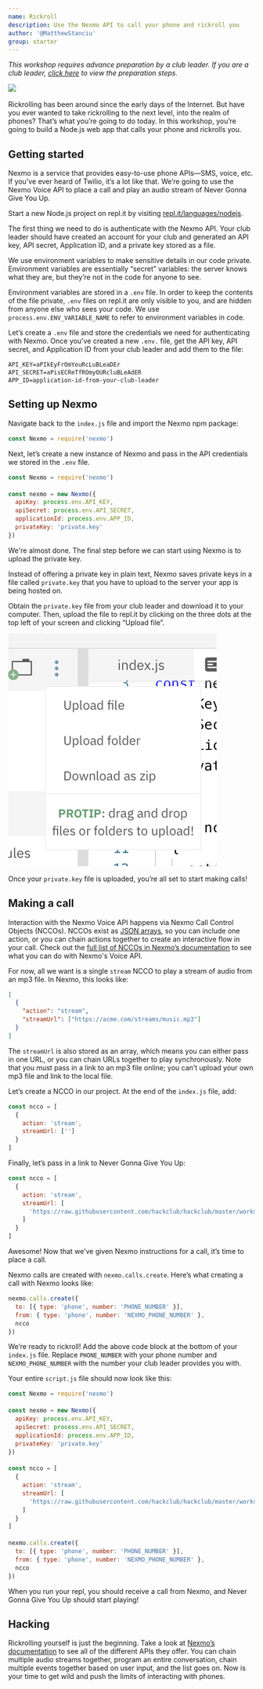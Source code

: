 ```yaml
---
name: Rickroll
description: Use the Nexmo API to call your phone and rickroll you
author: '@MatthewStanciu'
group: starter
---
```


_This workshop requires advance preparation by a club leader. If you are a club leader, [click here](https://workshops.hackclub.com/preview/main/rick_roll_leader) to view the preparation steps._

[![](https://img.youtube.com/vi/dQw4w9WgXcQ/0.jpg)](https://www.youtube.com/watch?v=dQw4w9WgXcQ)

Rickrolling has been around since the early days of the Internet. But have you ever wanted to take rickrolling to the next level, into the realm of phones? That’s what you’re going to do today. In this workshop, you’re going to build a Node.js web app that calls your phone and rickrolls you.

## Getting started

Nexmo is a service that provides easy-to-use phone APIs—SMS, voice, etc. If you’ve ever heard of Twilio, it’s a lot like that. We’re going to use the Nexmo Voice API to place a call and play an audio stream of Never Gonna Give You Up.

Start a new Node.js project on repl.it by visiting [repl.it/languages/nodejs](https://repl.it/languages/nodejs).

The first thing we need to do is authenticate with the Nexmo API. Your club leader should have created an account for your club and generated an API key, API secret, Application ID, and a private key stored as a file.

We use environment variables to make sensitive details in our code private. Environment variables are essentially “secret” variables: the server knows what they are, but they’re not in the code for anyone to see.

Environment variables are stored in a `.env` file. In order to keep the contents of the file private, `.env` files on repl.it are only visible to you, and are hidden from anyone else who sees your code. We use `process.env.ENV_VARIABLE_NAME` to refer to environment variables in code.

Let’s create a `.env` file and store the credentials we need for authenticating with Nexmo. Once you’ve created a new `.env.` file, get the API key, API secret, and Application ID from your club leader and add them to the file:

```
API_KEY=aPIkEyFrOmYouRcLuBLeaDEr
API_SECRET=aPisECReTfROmyOURcluBLeAdER
APP_ID=application-id-from-your-club-leader
```

## Setting up Nexmo

Navigate back to the `index.js` file and import the Nexmo npm package:

```js
const Nexmo = require('nexmo')
```

Next, let’s create a new instance of Nexmo and pass in the API credentials we stored in the `.env` file.

```js
const Nexmo = require('nexmo')

const nexmo = new Nexmo({
  apiKey: process.env.API_KEY,
  apiSecret: process.env.API_SECRET,
  applicationId: process.env.APP_ID,
  privateKey: 'private.key'
})
```

We're almost done. The final step before we can start using Nexmo is to upload the private key.

Instead of offering a private key in plain text, Nexmo saves private keys in a file called `private.key` that you have to upload to the server your app is being hosted on.

Obtain the `private.key` file from your club leader and download it to your computer. Then, upload the file to repl.it by clicking on the three dots at the top left of your screen and clicking “Upload file”.

![](img/upload-file.jpg)

Once your `private.key` file is uploaded, you’re all set to start making calls!

## Making a call

Interaction with the Nexmo Voice API happens via Nexmo Call Control Objects (NCCOs). NCCOs exist as [JSON arrays](https://www.w3schools.com/js/js_json_arrays.asp), so you can include one action, or you can chain actions together to create an interactive flow in your call. Check out the [full list of NCCOs in Nexmo’s documentation](https://developer.nexmo.com/voice/voice-api/ncco-reference) to see what you can do with Nexmo's Voice API.

For now, all we want is a single `stream` NCCO to play a stream of audio from an mp3 file. In Nexmo, this looks like:

```json
[
  {
    "action": "stream",
    "streamUrl": ["https://acme.com/streams/music.mp3"]
  }
]
```

The `streamUrl` is also stored as an array, which means you can either pass in one URL, or you can chain URLs together to play synchronously. Note that you must pass in a link to an mp3 file online; you can’t upload your own mp3 file and link to the local file.

Let’s create a NCCO in our project. At the end of the `index.js` file, add:

```js
const ncco = [
  {
    action: 'stream',
    streamUrl: ['']
  }
]
```

Finally, let’s pass in a link to Never Gonna Give You Up:

```js
const ncco = [
  {
    action: 'stream',
    streamUrl: [
      'https://raw.githubusercontent.com/hackclub/hackclub/master/workshops/rick_roll/never-gonna-give-you-up.mp3'
    ]
  }
]
```

Awesome! Now that we’ve given Nexmo instructions for a call, it’s time to place a call.

Nexmo calls are created with `nexmo.calls.create`. Here’s what creating a call with Nexmo looks like:

```js
nexmo.calls.create({
  to: [{ type: 'phone', number: 'PHONE_NUMBER' }],
  from: { type: 'phone', number: 'NEXMO_PHONE_NUMBER' },
  ncco
})
```

We’re ready to rickroll! Add the above code block at the bottom of your `index.js` file. Replace `PHONE_NUMBER` with your phone number and `NEXMO_PHONE_NUMBER` with the number your club leader provides you with.

Your entire `script.js` file should now look like this:

```js
const Nexmo = require('nexmo')

const nexmo = new Nexmo({
  apiKey: process.env.API_KEY,
  apiSecret: process.env.API_SECRET,
  applicationId: process.env.APP_ID,
  privateKey: 'private.key'
})

const ncco = [
  {
    action: 'stream',
    streamUrl: [
      'https://raw.githubusercontent.com/hackclub/hackclub/master/workshops/rick_roll/never-gonna-give-you-up.mp3'
    ]
  }
]

nexmo.calls.create({
  to: [{ type: 'phone', number: 'PHONE_NUMBER' }],
  from: { type: 'phone', number: 'NEXMO_PHONE_NUMBER' },
  ncco
})
```

When you run your repl, you should receive a call from Nexmo, and Never Gonna Give You Up should start playing!

## Hacking

Rickrolling yourself is just the beginning. Take a look at [Nexmo’s documentation](https://developer.nexmo.com/documentation) to see all of the different APIs they offer. You can chain multiple audio streams together, program an entire conversation, chain multiple events together based on user input, and the list goes on. Now is your time to get wild and push the limits of interacting with phones.
